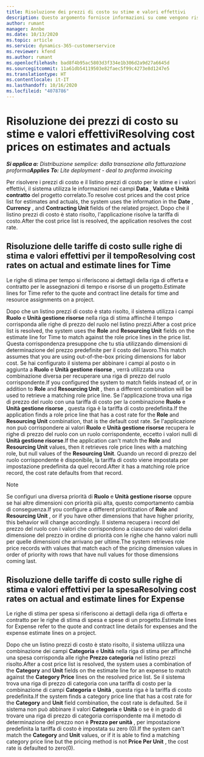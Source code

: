 ```yaml
---
title: Risoluzione dei prezzi di costo su stime e valori effettivi
description: Questo argomento fornisce informazioni su come vengono risolti i prezzi di costo su stime e valori effettivi.
author: rumant
manager: Annbe
ms.date: 10/13/2020
ms.topic: article
ms.service: dynamics-365-customerservice
ms.reviewer: kfend
ms.author: rumant
ms.openlocfilehash: bad8f4b95ac5803d3f334e1b306d2a9d27a6645d
ms.sourcegitcommit: 11a61db54119503e82faec5f99c4273e8d1247e5
ms.translationtype: HT
ms.contentlocale: it-IT
ms.lasthandoff: 10/16/2020
ms.locfileid: "4078786"
---
```

# <a name="resolving-cost-prices-on-estimates-and-actuals"></a><span data-ttu-id="aa210-103">Risoluzione dei prezzi di costo su stime e valori effettivi</span><span class="sxs-lookup"><span data-stu-id="aa210-103">Resolving cost prices on estimates and actuals</span></span>

<span data-ttu-id="aa210-104">_**Si applica a:** Distribuzione semplice: dalla transazione alla fatturazione proforma_</span><span class="sxs-lookup"><span data-stu-id="aa210-104">_**Applies To:** Lite deployment - deal to proforma invoicing_</span></span>

<span data-ttu-id="aa210-105">Per risolvere i prezzi di costo e il listino prezzi di costo per le stime e i valori effettivi, il sistema utilizza le informazioni nei campi **Data** , **Valuta** e **Unità contratto** del progetto correlato.</span><span class="sxs-lookup"><span data-stu-id="aa210-105">To resolve cost prices and the cost price list for estimates and actuals, the system uses the information in the **Date** , **Currency** , and **Contracting Unit** fields of the related project.</span></span> <span data-ttu-id="aa210-106">Dopo che il listino prezzi di costo è stato risolto, l'applicazione risolve la tariffa di costo.</span><span class="sxs-lookup"><span data-stu-id="aa210-106">After the cost price list is resolved, the application resolves the cost rate.</span></span>

## <a name="resolving-cost-rates-on-actual-and-estimate-lines-for-time"></a><span data-ttu-id="aa210-107">Risoluzione delle tariffe di costo sulle righe di stima e valori effettivi per il tempo</span><span class="sxs-lookup"><span data-stu-id="aa210-107">Resolving cost rates on actual and estimate lines for Time</span></span>

<span data-ttu-id="aa210-108">Le righe di stima per tempo si riferiscono ai dettagli della riga di offerta e contratto per le assegnazioni di tempo e risorse di un progetto.</span><span class="sxs-lookup"><span data-stu-id="aa210-108">Estimate lines for Time refer to the quote and contract line details for time and resource assignments on a project.</span></span>

<span data-ttu-id="aa210-109">Dopo che un listino prezzi di costo è stato risolto, il sistema utilizza i campi **Ruolo** e **Unità gestione risorse** nella riga di stima affinché il tempo corrisponda alle righe di prezzo del ruolo nel listino prezzi.</span><span class="sxs-lookup"><span data-stu-id="aa210-109">After a cost price list is resolved, the system uses the **Role** and **Resourcing Unit** fields on the estimate line for Time to match against the role price lines in the price list.</span></span> <span data-ttu-id="aa210-110">Questa corrispondenza presuppone che tu stia utilizzando dimensioni di determinazione del prezzo predefinite per il costo del lavoro.</span><span class="sxs-lookup"><span data-stu-id="aa210-110">This match assumes that you are using out-of-the-box pricing dimensions for labor cost.</span></span> <span data-ttu-id="aa210-111">Se hai configurato il sistema per abbinare i campi al posto o in aggiunta a **Ruolo** e **Unità gestione risorse** , verrà utilizzata una combinazione diversa per recuperare una riga di prezzo del ruolo corrispondente.</span><span class="sxs-lookup"><span data-stu-id="aa210-111">If you configured the system to match fields instead of, or in addition to **Role** and **Resourcing Unit** , then a different combination will be used to retrieve a matching role price line.</span></span> <span data-ttu-id="aa210-112">Se l'applicazione trova una riga di prezzo del ruolo con una tariffa di costo per la combinazione **Ruolo** e **Unità gestione risorse** , questa riga è la tariffa di costo predefinita.</span><span class="sxs-lookup"><span data-stu-id="aa210-112">If the application finds a role price line that has a cost rate for the **Role** and **Resourcing Unit** combination, that is the default cost rate.</span></span> <span data-ttu-id="aa210-113">Se l'applicazione non può corrispondere ai valori **Ruolo** e **Unità gestione risorse** recupera le righe di prezzo del ruolo con un ruolo corrispondente, eccetto i valori nulli di **Unità gestione risorse**.</span><span class="sxs-lookup"><span data-stu-id="aa210-113">If the application can't match the **Role** and **Resourcing Unit** values, then it retrieves role price lines with a matching role, but null values of the **Resourcing Unit**.</span></span> <span data-ttu-id="aa210-114">Quando un record di prezzo del ruolo corrispondente è disponibile, la tariffa di costo viene impostata per impostazione predefinita da quel record.</span><span class="sxs-lookup"><span data-stu-id="aa210-114">After it has a matching role price record, the cost rate defaults from that record.</span></span> 

> [!NOTE]
> <span data-ttu-id="aa210-115">Se configuri una diversa priorità di **Ruolo** e **Unità gestione risorse** oppure se hai altre dimensioni con priorità più alta, questo comportamento cambia di conseguenza.</span><span class="sxs-lookup"><span data-stu-id="aa210-115">If you configure a different prioritization of **Role** and **Resourcing Unit** , or if you have other dimensions that have higher priority, this behavior will change accordingly.</span></span> <span data-ttu-id="aa210-116">Il sistema recupera i record del prezzo del ruolo con i valori che corrispondono a ciascuno dei valori della dimensione del prezzo in ordine di priorità con le righe che hanno valori nulli per quelle dimensioni che arrivano per ultime.</span><span class="sxs-lookup"><span data-stu-id="aa210-116">The system retrieves role price records with values that match each of the pricing dimension values in order of priority with rows that have null values for those dimensions coming last.</span></span>

## <a name="resolving-cost-rates-on-actual-and-estimate-lines-for-expense"></a><span data-ttu-id="aa210-117">Risoluzione delle tariffe di costo sulle righe di stima e valori effettivi per la spesa</span><span class="sxs-lookup"><span data-stu-id="aa210-117">Resolving cost rates on actual and estimate lines for Expense</span></span>

<span data-ttu-id="aa210-118">Le righe di stima per spesa si riferiscono ai dettagli della riga di offerta e contratto per le righe di stima di spesa e spese di un progetto.</span><span class="sxs-lookup"><span data-stu-id="aa210-118">Estimate lines for Expense refer to the quote and contract line details for expenses and the expense estimate lines on a project.</span></span>

<span data-ttu-id="aa210-119">Dopo che un listino prezzi di costo è stato risolto, il sistema utilizza una combinazione dei campi **Categoria** e **Unità** nella riga di stima per affinché una spesa corrisponda alle righe **Prezzo categoria** nel listino prezzi risolto.</span><span class="sxs-lookup"><span data-stu-id="aa210-119">After a cost price list is resolved, the system uses a combination of the **Category** and **Unit** fields on the estimate line for an expense to match against the **Category Price** lines on the resolved price list.</span></span> <span data-ttu-id="aa210-120">Se il sistema trova una riga di prezzo di categoria con una tariffa di costo per la combinazione di campi **Categoria** e **Unità** , questa riga è la tariffa di costo predefinita.</span><span class="sxs-lookup"><span data-stu-id="aa210-120">If the system finds a category price line that has a cost rate for the **Category** and **Unit** field combination, the cost rate is defaulted.</span></span> <span data-ttu-id="aa210-121">Se il sistema non può abbinare il valori **Categoria** e **Unità** o se è in grado di trovare una riga di prezzo di categoria corrispondente ma il metodo di determinazione del prezzo non è **Prezzo per unità** , per impostazione predefinita la tariffa di costo è impostata su zero (0).</span><span class="sxs-lookup"><span data-stu-id="aa210-121">If the system can't match the **Category** and **Unit** values, or if it is able to find a matching category price line but the pricing method is not **Price Per Unit** , the cost rate is defaulted to zero(0).</span></span>
